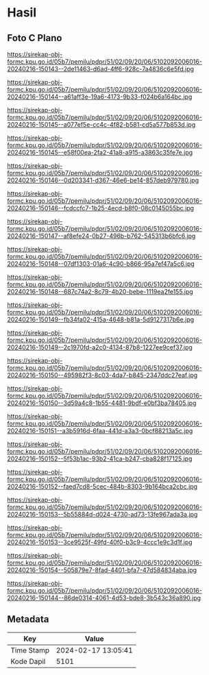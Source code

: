 # Hasil

## Foto C Plano

https://sirekap-obj-formc.kpu.go.id/05b7/pemilu/pdpr/51/02/09/20/06/5102092006016-20240216-150143--2de11463-d6ad-4ff6-928c-7a4836c6e5fd.jpg

https://sirekap-obj-formc.kpu.go.id/05b7/pemilu/pdpr/51/02/09/20/06/5102092006016-20240216-150144--a61aff3e-19a6-4173-9b33-f024b6a164bc.jpg

https://sirekap-obj-formc.kpu.go.id/05b7/pemilu/pdpr/51/02/09/20/06/5102092006016-20240216-150145--a077ef5e-cc4c-4f82-b581-cd5a577b853d.jpg

https://sirekap-obj-formc.kpu.go.id/05b7/pemilu/pdpr/51/02/09/20/06/5102092006016-20240216-150145--e58f00ea-2fa2-41a8-a915-a3863c35fe7e.jpg

https://sirekap-obj-formc.kpu.go.id/05b7/pemilu/pdpr/51/02/09/20/06/5102092006016-20240216-150146--0d203341-d367-46e6-be14-857deb979780.jpg

https://sirekap-obj-formc.kpu.go.id/05b7/pemilu/pdpr/51/02/09/20/06/5102092006016-20240216-150146--fcdccfc7-1b25-4ecd-b8f0-08c0145055bc.jpg

https://sirekap-obj-formc.kpu.go.id/05b7/pemilu/pdpr/51/02/09/20/06/5102092006016-20240216-150147--af8efe24-0b27-496b-b762-545313b6bfc6.jpg

https://sirekap-obj-formc.kpu.go.id/05b7/pemilu/pdpr/51/02/09/20/06/5102092006016-20240216-150148--07df1303-01a6-4c90-b866-95a7ef47a5c6.jpg

https://sirekap-obj-formc.kpu.go.id/05b7/pemilu/pdpr/51/02/09/20/06/5102092006016-20240216-150148--687c74a2-8c79-4b20-bebe-1119ea2fe155.jpg

https://sirekap-obj-formc.kpu.go.id/05b7/pemilu/pdpr/51/02/09/20/06/5102092006016-20240216-150149--fb34fa02-415a-4648-b81a-5d9127317b6e.jpg

https://sirekap-obj-formc.kpu.go.id/05b7/pemilu/pdpr/51/02/09/20/06/5102092006016-20240216-150149--2c1970fd-a2c0-4134-87b8-1227ee9cef37.jpg

https://sirekap-obj-formc.kpu.go.id/05b7/pemilu/pdpr/51/02/09/20/06/5102092006016-20240216-150150--495982f3-8c03-4da7-b845-2347ddc27eaf.jpg

https://sirekap-obj-formc.kpu.go.id/05b7/pemilu/pdpr/51/02/09/20/06/5102092006016-20240216-150150--3d59a4c8-1b55-4481-9bdf-e0bf3ba78405.jpg

https://sirekap-obj-formc.kpu.go.id/05b7/pemilu/pdpr/51/02/09/20/06/5102092006016-20240216-150151--a3b5916d-6faa-441d-a3a3-0bcf88213a5c.jpg

https://sirekap-obj-formc.kpu.go.id/05b7/pemilu/pdpr/51/02/09/20/06/5102092006016-20240216-150152--5f53b1ac-93b2-41ca-b247-cba828f17125.jpg

https://sirekap-obj-formc.kpu.go.id/05b7/pemilu/pdpr/51/02/09/20/06/5102092006016-20240216-150152--faed7cd8-5cec-484b-8303-9b164bca2cbc.jpg

https://sirekap-obj-formc.kpu.go.id/05b7/pemilu/pdpr/51/02/09/20/06/5102092006016-20240216-150153--5b55884d-d024-4730-ad73-13fe967ada3a.jpg

https://sirekap-obj-formc.kpu.go.id/05b7/pemilu/pdpr/51/02/09/20/06/5102092006016-20240216-150153--3ce9525f-49fd-40f0-b3c9-4ccc1e9c3d1f.jpg

https://sirekap-obj-formc.kpu.go.id/05b7/pemilu/pdpr/51/02/09/20/06/5102092006016-20240216-150154--505879e7-8fad-4401-bfa7-47d584834aba.jpg

https://sirekap-obj-formc.kpu.go.id/05b7/pemilu/pdpr/51/02/09/20/06/5102092006016-20240216-150144--86de0314-4061-4d53-bde8-3b543c36a890.jpg


## Metadata

| Key        | Value               |
| ---------- | ------------------- |
| Time Stamp | 2024-02-17 13:05:41 |
| Kode Dapil | 5101                |



